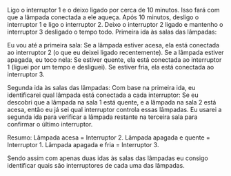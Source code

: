 Ligo o interruptor 1 e o deixo ligado por cerca de 10 minutos. Isso fará com que a lâmpada conectada a ele aqueça.
Após 10 minutos, desligo o interruptor 1 e ligo o interruptor 2.
Deixo o interruptor 2 ligado e mantenho o interruptor 3 desligado o tempo todo.
Primeira ida às salas das lâmpadas:

Eu vou até a primeira sala:
Se a lâmpada estiver acesa, ela está conectada ao interruptor 2 (o que eu deixei ligado recentemente).
Se a lâmpada estiver apagada, eu toco nela:
Se estiver quente, ela está conectada ao interruptor 1 (liguei por um tempo e desliguei).
Se estiver fria, ela está conectada ao interruptor 3.

Segunda ida às salas das lâmpadas:
Com base na primeira ida, eu identificarei qual lâmpada está conectada a cada interruptor:
Se eu descobri que a lâmpada na sala 1 está quente, e a lâmpada na sala 2 está acesa, então eu já sei qual interruptor controla essas lâmpadas. Eu usarei a segunda ida para verificar a lâmpada restante na terceira sala para confirmar o último interruptor.

Resumo:
Lâmpada acesa = Interruptor 2.
Lâmpada apagada e quente = Interruptor 1.
Lâmpada apagada e fria = Interruptor 3.

Sendo assim com apenas duas idas às salas das lâmpadas eu consigo identificar quais são interruptores de cada uma das lâmpadas.
